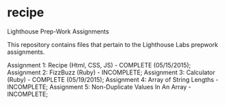 # recipe
Lighthouse Prep-Work Assignments

This repository contains files that pertain to the Lighthouse Labs prepwork assignments.

Assignment 1: Recipe (Html, CSS, JS) - COMPLETE (05/15/2015);
Assignment 2: FizzBuzz (Ruby) - INCOMPLETE;
Assignment 3: Calculator (Ruby) - COMPLETE (05/19/2015);
Assignment 4: Array of String Lengths - INCOMPLETE;
Assignment 5: Non-Duplicate Values In An Array - INCOMPLETE;
